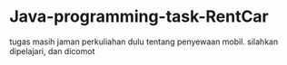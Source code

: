 # Java-programming-task-RentCar
tugas masih jaman perkuliahan dulu tentang penyewaan mobil. silahkan dipelajari, dan dicomot
